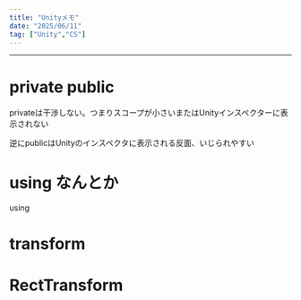 ```yaml
---
title: "Unityメモ"
date: "2025/06/11"
tag: ["Unity","CS"]
---
```

___

# private public

privateは干渉しない。つまりスコープが小さいまたはUnityインスペクターに表示されない

逆にpublicはUnityのインスペクタに表示される反面、いじられやすい

# using なんとか

using 

# transform

# RectTransform

